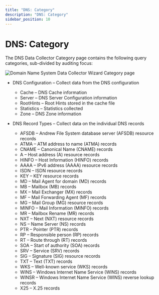 ```yaml
---
title: "DNS: Category"
description: "DNS: Category"
sidebar_position: 10
---
```


# DNS: Category

The DNS Data Collector Category page contains the following query categories, sub-divided by
auditing focus:

![Domain Name System Data Collector Wizard Category page](/images/accessanalyzer/11.6/admin/datacollector/dns/category.webp)

- DNS Configuration – Collect data from the DNS configuration

    - Cache – DNS Cache information
    - Server – DNS Server Configuration information
    - RootHints – Root Hints stored in the cache file
    - Statistics – Statistics collected
    - Zone – DNS Zone information

- DNS Record Types – Collect data on the individual DNS records

    - AFSDB – Andrew File System database server (AFSDB) resource records
    - ATMA – ATM address to name (ATMA) records
    - CNAME – Canonical Name (CNAME) records
    - A – Host address (A) resource records
    - HINFO – Host Information (HINFO) records
    - AAAA – IPv6 address (AAAA) resource records
    - ISDN – ISDN resource records
    - KEY – KEY resource records
    - MD – Mail Agent for domain (MD) records
    - MB – Mailbox (MB) records
    - MX – Mail Exchanger (MX) records
    - MF – Mail Forwarding Agent (MF) records
    - MG – Mail Group (MG) resource records
    - MINFO – Mail Information (MINFO) records
    - MR – Mailbox Rename (MR) records
    - NXT – Next (NXT) resource records
    - NS – Name Server (NS) records
    - PTR – Pointer (PTR) records
    - RP – Responsible person (RP) records
    - RT – Route through (RT) records
    - SOA – Start of authority (SOA) records
    - SRV – Service (SRV) records
    - SIG – Signature (SIG) resource records
    - TXT – Text (TXT) records
    - WKS – Well-known service (WKS) records
    - WINS – Windows Internet Name Service (WINS) records
    - WINSR – Windows Internet Name Service (WINS) reverse lookup records
    - X25 – X.25 records
